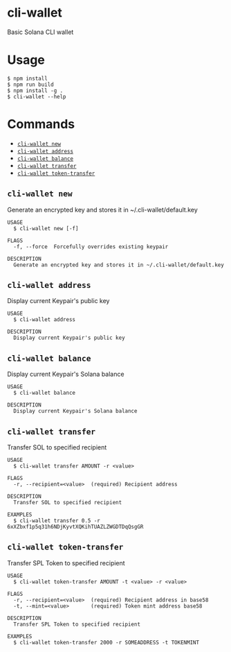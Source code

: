 cli-wallet
=================

Basic Solana CLI wallet

# Usage
```sh-session
$ npm install
$ npm run build
$ npm install -g .
$ cli-wallet --help
```

# Commands
* [`cli-wallet new`](#cli-wallet-new)
* [`cli-wallet address`](#cli-wallet-address)
* [`cli-wallet balance`](#cli-wallet-balance)
* [`cli-wallet transfer`](#cli-wallet-transfer)
* [`cli-wallet token-transfer`](#cli-wallet-token-transfer)

## `cli-wallet new`

Generate an encrypted key and stores it in ~/.cli-wallet/default.key
```
USAGE
  $ cli-wallet new [-f]

FLAGS
  -f, --force  Forcefully overrides existing keypair

DESCRIPTION
  Generate an encrypted key and stores it in ~/.cli-wallet/default.key
```

## `cli-wallet address`

Display current Keypair's public key

```
USAGE
  $ cli-wallet address

DESCRIPTION
  Display current Keypair's public key
```

## `cli-wallet balance`

Display current Keypair's Solana balance

```
USAGE
  $ cli-wallet balance

DESCRIPTION
  Display current Keypair's Solana balance
```

## `cli-wallet transfer`

Transfer SOL to specified recipient

```
USAGE
  $ cli-wallet transfer AMOUNT -r <value>

FLAGS
  -r, --recipient=<value>  (required) Recipient address

DESCRIPTION
  Transfer SOL to specified recipient

EXAMPLES
  $ cli-wallet transfer 0.5 -r 6xXZbxf1p5q31h6NDjKyvtXQKihTUAZLZWGDTDqQsgGR
```

## `cli-wallet token-transfer`
Transfer SPL Token to specified recipient

```
USAGE
  $ cli-wallet token-transfer AMOUNT -t <value> -r <value>

FLAGS
  -r, --recipient=<value>  (required) Recipient address in base58
  -t, --mint=<value>       (required) Token mint address base58

DESCRIPTION
  Transfer SPL Token to specified recipient

EXAMPLES
  $ cli-wallet token-transfer 2000 -r SOMEADDRESS -t TOKENMINT
```
